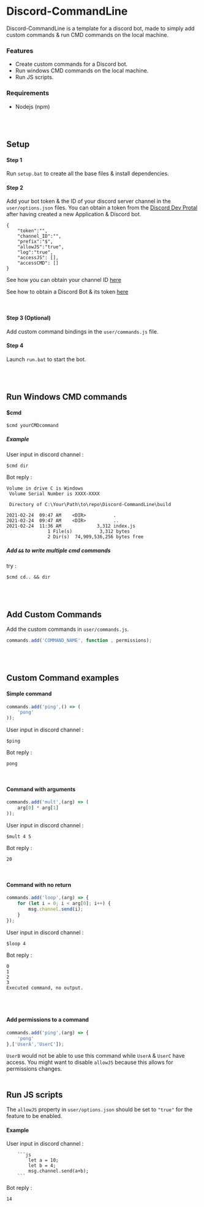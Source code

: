 # Discord-CommandLine
Discord-CommandLine is a template for a discord bot, made to simply add custom commands & run CMD commands on the local machine.

### Features
* Create custom commands for a Discord bot.
* Run windows CMD commands on the local machine.
* Run JS scripts.

### Requirements

* Nodejs (npm)

<br/><br/>


## Setup

#### Step 1
Run `setup.bat` to create all the base files & install dependencies.
<br/>

#### Step 2
Add your bot token & the ID of your discord server channel in the `user/options.json` files. You can obtain a token from the [Discord Dev Protal](https://discord.com/developers/applications) after having created a new Application & Discord bot.
```
{
    "token":"",
    "channel_ID":"",
    "prefix":"$",
    "allowJS":"true",
    "log":"true",
    "accessJS": [],
    "accessCMD": []
}
```
See how you can obtain your channel ID [here](https://www.swipetips.com/how-to-get-channel-id-in-discord/)

See how to obtain a Discord Bot & its token [here](https://www.writebots.com/discord-bot-token/)

<br/>

#### Step 3 (Optional)
Add custom command bindings in the `user/commands.js` file.

#### Step 4
Launch `run.bat` to start the bot.

<br/><br/>

## Run Windows CMD commands

#### $cmd
```
$cmd yourCMDcommand
```

##### Example

User input in discord channel :
```
$cmd dir
```
Bot reply :
```
Volume in drive C is Windows
 Volume Serial Number is XXXX-XXXX

 Directory of C:\Your\Path\to\repo\Discord-CommandLine\build

2021-02-24  09:47 AM    <DIR>          .
2021-02-24  09:47 AM    <DIR>          ..
2021-02-24  11:36 AM             3,312 index.js
               1 File(s)          3,312 bytes
               2 Dir(s)  74,909,536,256 bytes free
```

##### Add `&&` to write multiple cmd commands

try :
```
$cmd cd.. && dir
```

<br/><br/>

## Add Custom Commands

Add the custom commands in `user/commands.js`.

```js
commands.add('COMMAND_NAME', function , permissions);
```

<br/><br/>

## Custom Command examples



#### Simple command
```js
commands.add('ping',() => (
    'pong'
));
```

User input in discord channel :
```
$ping
```

Bot reply :
```
pong
```

<br/>

#### Command with arguments
```js
commands.add('mult',(arg) => (
    arg[0] * arg[1]
));
```
User input in discord channel :
```
$mult 4 5
```

Bot reply :
```
20
```

<br/>

#### Command with no return
```js
commands.add('loop',(arg) => {
    for (let i = 0; i < arg[0]; i++) {
        msg.channel.send(i);
    }
});
```
User input in discord channel :
```
$loop 4
```

Bot reply :
```
0
1
2
3
Executed command, no output.
```

<br/><br/>
#### Add permissions to a command


```js
commands.add('ping',(arg) => {
    'pong'
},['UserA','UserC']);
```
`UserB` would not be able to use this command while `UserA` & `UserC` have access. You might want to disable `allowJS` because this allows for permissions changes.
<br/><br/>

## Run JS scripts

The `allowJS` property in `user/options.json` should be set to `"true"` for the feature to be enabled.

#### Example

User input in discord channel :

```
    ```js
        let a = 10;
        let b = 4;
        msg.channel.send(a+b);
    ```
```

Bot reply :
```
14
```
